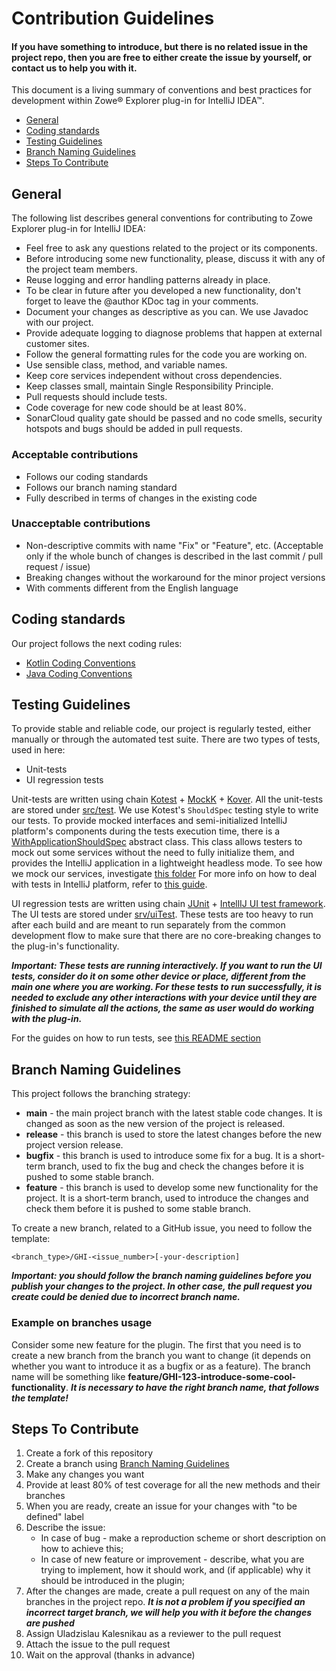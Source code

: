# Contribution Guidelines

#### If you have something to introduce, but there is no related issue in the project repo, then you are free to either create the issue by yourself, or contact us to help you with it.

This document is a living summary of conventions and best practices for development within Zowe® Explorer plug-in for IntelliJ IDEA™.

  - [General](#general)
  - [Coding standards](#coding-standards)
  - [Testing Guidelines](#testing-guidelines)
  - [Branch Naming Guidelines](#branch-naming-guidelines)
  - [Steps To Contribute](#steps-to-contribute)

## General
The following list describes general conventions for contributing to Zowe Explorer plug-in for IntelliJ IDEA:
* Feel free to ask any questions related to the project or its components.
* Before introducing some new functionality, please, discuss it with any of the project team members.
* Reuse logging and error handling patterns already in place.
* To be clear in future after you developed a new functionality, don't forget to leave the @author KDoc tag in your comments.
* Document your changes as descriptive as you can. We use Javadoc with our project.
* Provide adequate logging to diagnose problems that happen at external customer sites.
* Follow the general formatting rules for the code you are working on.
* Use sensible class, method, and variable names.
* Keep core services independent without cross dependencies.
* Keep classes small, maintain Single Responsibility Principle.
* Pull requests should include tests.
* Code coverage for new code should be at least 80%.
* SonarCloud quality gate should be passed and no code smells, security hotspots and bugs should be added in pull requests.

### Acceptable contributions
* Follows our coding standards
* Follows our branch naming standard
* Fully described in terms of changes in the existing code

### Unacceptable contributions
* Non-descriptive commits with name "Fix" or "Feature", etc. (Acceptable only if the whole bunch of changes is described in the last commit / pull request / issue)
* Breaking changes without the workaround for the minor project versions
* With comments different from the English language

## Coding standards
Our project follows the next coding rules:
- [Kotlin Coding Conventions](https://kotlinlang.org/docs/coding-conventions.html)
- [Java Coding Conventions](https://google.github.io/styleguide/javaguide.html)

## Testing Guidelines
To provide stable and reliable code, our project is regularly tested, either manually or through the automated test suite.
There are two types of tests, used in here:
- Unit-tests
- UI regression tests

Unit-tests are written using chain [Kotest](https://kotest.io/) + [MockK](https://mockk.io/) + [Kover](https://github.com/Kotlin/kotlinx-kover).
All the unit-tests are stored under [src/test](src/test/).
We use Kotest's `ShouldSpec` testing style to write our tests.
To provide mocked interfaces and semi-initialized IntelliJ platform's components during the tests execution time, there is a [WithApplicationShouldSpec](src/test/kotlin/eu/ibagroup/formainframe/testutils/WithApplicationShouldSpec.kt) abstract class. This class allows testers to mock out some services without the need to fully initialize them, and provides the IntelliJ application in a lightweight headless mode.
To see how we mock our services, investigate [this folder](src/test/kotlin/eu/ibagroup/formainframe/testutils/testServiceImpl/)
For more info on how to deal with tests in IntelliJ platform, refer to [this guide](https://plugins.jetbrains.com/docs/intellij/testing-plugins.html).

UI regression tests are written using chain [JUnit](https://junit.org/) + [IntellIJ UI test framework](https://github.com/JetBrains/intellij-ui-test-robot).
The UI tests are stored under [srv/uiTest](src/uiTest/).
These tests are too heavy to run after each build and are meant to run separately from the common development flow to make sure that there are no core-breaking changes to the plug-in's functionality.

***Important: These tests are running interactively. If you want to run the UI tests, consider do it on some other device or place, different from the main one where you are working. For these tests to run successfully, it is needed to exclude any other interactions with your device until they are finished to simulate all the actions, the same as user would do working with the plug-in.***

For the guides on how to run tests, see [this README section](README.md/#how-to-run-tests)

## Branch Naming Guidelines
This project follows the branching strategy:
- **main** - the main project branch with the latest stable code changes. It is changed as soon as the new version of the project is released.
- **release** - this branch is used to store the latest changes before the new project version release.
- **bugfix** - this branch is used to introduce some fix for a bug. It is a short-term branch, used to fix the bug and check the changes before it is pushed to some stable branch.
- **feature** - this branch is used to develop some new functionality for the project. It is a short-term branch, used to introduce the changes and check them before it is pushed to some stable branch.

To create a new branch, related to a GitHub issue, you need to follow the template:

`<branch_type>/GHI-<issue_number>[-your-description]`

***Important: you should follow the branch naming guidelines before you publish your changes to the project. In other case, the pull request you create could be denied due to incorrect branch name.***

### Example on branches usage
Consider some new feature for the plugin. The first that you need is to create a new branch from the branch you want to change (it depends on whether you want to introduce it as a bugfix or as a feature). The branch name will be something like **feature/GHI-123-introduce-some-cool-functionality**. ***It is necessary to have the right branch name, that follows the template!***

## Steps To Contribute
1. Create a fork of this repository
2. Create a branch using [Branch Naming Guidelines](#branch-naming-guidelines)
3. Make any changes you want
4. Provide at least 80% of test coverage for all the new methods and their branches
5. When you are ready, create an issue for your changes with "to be defined" label
6. Describe the issue:
   - In case of bug - make a reproduction scheme or short description on how to achieve this;
   - In case of new feature or improvement - describe, what you are trying to implement, how it should work, and (if applicable) why it should be introduced in the plugin;
7. After the changes are made, create a pull request on any of the main branches in the project repo. ***It is not a problem if you specified an incorrect target branch, we will help you with it before the changes are pushed***
8. Assign Uladzislau Kalesnikau as a reviewer to the pull request
9. Attach the issue to the pull request
10. Wait on the approval (thanks in advance)
